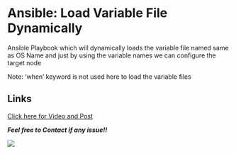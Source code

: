# Ansible: Load Variable File Dynamically

Ansible Playbook which will dynamically loads the variable file named same as OS Name and just by using the variable names we can configure the target node  

Note: ‘when’ keyword is not used here to load the variable files

## Links

[Click here for Video and Post](https://www.linkedin.com/posts/amanjhagrolia143_rightmentor-righteducation-worldrecordholder-activity-6798929780424138752-ciR5)

***Feel free to Contact if any issue!!***

<a href="https://www.linkedin.com/in/amanjhagrolia143" target="_blank"> <img src="https://img.shields.io/badge/LinkedIn-0077B5?style=for-the-badge&logo=linkedin&logoColor=white" /> </a>
